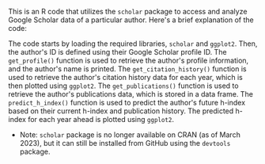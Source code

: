 This is an R code that utilizes the `scholar` package to access and analyze Google Scholar data of a particular author. Here's a brief explanation of the code:

The code starts by loading the required libraries, `scholar` and `ggplot2`.
Then, the author's ID is defined using their Google Scholar profile ID.
The `get_profile()` function is used to retrieve the author's profile information, and the author's name is printed.
The `get_citation_history()` function is used to retrieve the author's citation history data for each year, which is then plotted using `ggplot2`.
The `get_publications()` function is used to retrieve the author's publications data, which is stored in a data frame.
The `predict_h_index()` function is used to predict the author's future h-index based on their current h-index and publication history. The predicted h-index for each year ahead is plotted using `ggplot2`.

- Note: `scholar` package is no longer available on CRAN (as of March 2023), but it can still be installed from GitHub using the `devtools` package.
